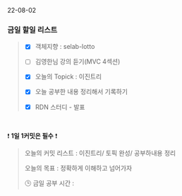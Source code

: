 22-08-02
### 금일 할일 리스트


> - [X]  객체지향 : selab-lotto
>
> - [ ]  김영한님 강의 듣기(MVC 4섹션)
>
> - [X]  오늘의 Topick : 이진트리
>
> - [X]  오늘 공부한 내용 정리해서 기록하기
>
> - [X]  RDN 스터디 - 발표
>

<br/>

❗ **1일 1커밋은 필수** ❗
> 오늘의 커밋 리스트 : 이진트리/ 토픽 완성/ 공부하내용 정리
>
> 오늘의 목표  : 정확하게 이해하고 넘어가자
>
> 🕒 금일 공부 시간 :

<br/>